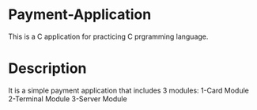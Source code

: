 # Payment-Application

This is a C application for practicing C prgramming language.

# Description

It is a simple payment application that includes 3 modules:
1-Card Module
2-Terminal Module
3-Server Module
